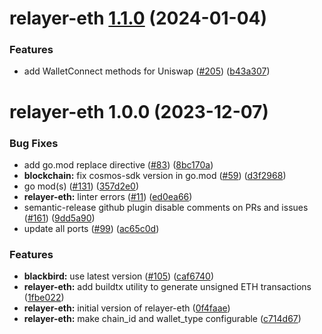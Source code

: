 # relayer-eth [1.1.0](https://github.com/qredo/fusionchain/compare/relayer-eth@1.0.0...relayer-eth@1.1.0) (2024-01-04)


### Features

* add WalletConnect methods for Uniswap ([#205](https://github.com/qredo/fusionchain/issues/205)) ([b43a307](https://github.com/qredo/fusionchain/commit/b43a307ee728ce9043ed03e51a9528394d48c4ca))

# relayer-eth 1.0.0 (2023-12-07)


### Bug Fixes

* add go.mod replace directive ([#83](https://github.com/qredo/fusionchain/issues/83)) ([8bc170a](https://github.com/qredo/fusionchain/commit/8bc170a1cf2fadcacd6d23e8b10a34b8716b2763))
* **blockchain:** fix cosmos-sdk version in go.mod ([#59](https://github.com/qredo/fusionchain/issues/59)) ([d3f2968](https://github.com/qredo/fusionchain/commit/d3f296893789bf297729be49e5c943638f359719))
* go mod(s) ([#131](https://github.com/qredo/fusionchain/issues/131)) ([357d2e0](https://github.com/qredo/fusionchain/commit/357d2e07cdc9e71160a8bb669d836d7af5565650))
* **relayer-eth:** linter errors ([#11](https://github.com/qredo/fusionchain/issues/11)) ([ed0ea66](https://github.com/qredo/fusionchain/commit/ed0ea66c40c4226b8733bca942fa4a6295cbe478))
* semantic-release github plugin disable comments on PRs and issues ([#161](https://github.com/qredo/fusionchain/issues/161)) ([9dd5a90](https://github.com/qredo/fusionchain/commit/9dd5a90baf619f2160468d3483db8ffb45c6d80a))
* update all ports ([#99](https://github.com/qredo/fusionchain/issues/99)) ([ac65c0d](https://github.com/qredo/fusionchain/commit/ac65c0daea22b5d7a3656d2a3a61ea2b5a11943e))


### Features

* **blackbird:** use latest version ([#105](https://github.com/qredo/fusionchain/issues/105)) ([caf6740](https://github.com/qredo/fusionchain/commit/caf67404f43ef529c8aabea527024e2af309f39a))
* **relayer-eth:** add buildtx utility to generate unsigned ETH transactions ([1fbe022](https://github.com/qredo/fusionchain/commit/1fbe022a74df01944050c589caee2db6dfc69eea))
* **relayer-eth:** initial version of relayer-eth ([0f4faae](https://github.com/qredo/fusionchain/commit/0f4faae5deb89d840424c6ae2c38ab4a1f492af7))
* **relayer-eth:** make chain_id and wallet_type configurable ([c714d67](https://github.com/qredo/fusionchain/commit/c714d670cb3029e6e39df79dabaa02af5e309a51))

